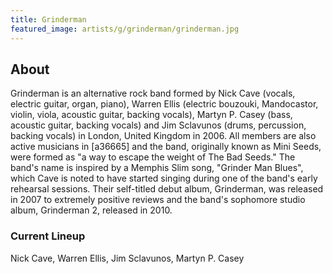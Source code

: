 ```yaml
---
title: Grinderman
featured_image: artists/g/grinderman/grinderman.jpg
---
```

## About

Grinderman is an alternative rock band formed by Nick Cave (vocals, electric guitar, organ, piano), Warren Ellis (electric bouzouki, Mandocastor, violin, viola, acoustic guitar, backing vocals), Martyn P. Casey (bass, acoustic guitar, backing vocals) and Jim Sclavunos (drums, percussion, backing vocals) in London, United Kingdom in 2006. All members are also active musicians in [a36665] and the band, originally known as Mini Seeds, were formed as "a way to escape the weight of The Bad Seeds." The band's name is inspired by a Memphis Slim song, "Grinder Man Blues", which Cave is noted to have started singing during one of the band's early rehearsal sessions. Their self-titled debut album, Grinderman, was released in 2007 to extremely positive reviews and the band's sophomore studio album, Grinderman 2, released in 2010.

### Current Lineup

Nick Cave, Warren Ellis, Jim Sclavunos, Martyn P. Casey

